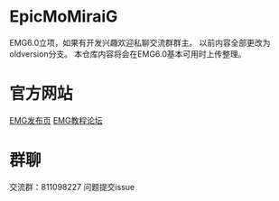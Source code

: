 # EpicMoMiraiG
EMG6.0立项，如果有开发兴趣欢迎私聊交流群群主。
以前内容全部更改为oldversion分支。
本仓库内容将会在EMG6.0基本可用时上传整理。
# 官方网站
[EMG发布页](https://emg.epicmo.cn)
[EMG教程论坛](https://bbs.epicmo.cn)
# 群聊
交流群：811098227
问题提交issue
